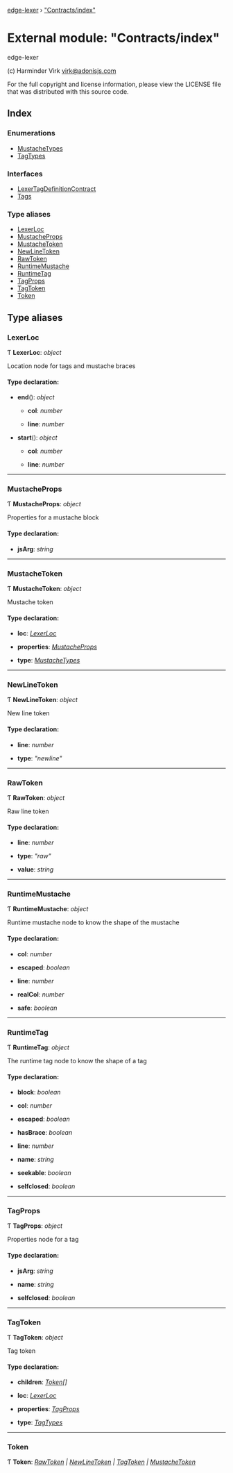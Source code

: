 [edge-lexer](../README.md) › ["Contracts/index"](_contracts_index_.md)

# External module: "Contracts/index"

edge-lexer

(c) Harminder Virk <virk@adonisjs.com>

For the full copyright and license information, please view the LICENSE
file that was distributed with this source code.

## Index

### Enumerations

* [MustacheTypes](../enums/_contracts_index_.mustachetypes.md)
* [TagTypes](../enums/_contracts_index_.tagtypes.md)

### Interfaces

* [LexerTagDefinitionContract](../interfaces/_contracts_index_.lexertagdefinitioncontract.md)
* [Tags](../interfaces/_contracts_index_.tags.md)

### Type aliases

* [LexerLoc](_contracts_index_.md#lexerloc)
* [MustacheProps](_contracts_index_.md#mustacheprops)
* [MustacheToken](_contracts_index_.md#mustachetoken)
* [NewLineToken](_contracts_index_.md#newlinetoken)
* [RawToken](_contracts_index_.md#rawtoken)
* [RuntimeMustache](_contracts_index_.md#runtimemustache)
* [RuntimeTag](_contracts_index_.md#runtimetag)
* [TagProps](_contracts_index_.md#tagprops)
* [TagToken](_contracts_index_.md#tagtoken)
* [Token](_contracts_index_.md#token)

## Type aliases

###  LexerLoc

Ƭ **LexerLoc**: *object*

Location node for tags and mustache braces

#### Type declaration:

* **end**(): *object*

  * **col**: *number*

  * **line**: *number*

* **start**(): *object*

  * **col**: *number*

  * **line**: *number*

___

###  MustacheProps

Ƭ **MustacheProps**: *object*

Properties for a mustache block

#### Type declaration:

* **jsArg**: *string*

___

###  MustacheToken

Ƭ **MustacheToken**: *object*

Mustache token

#### Type declaration:

* **loc**: *[LexerLoc](_contracts_index_.md#lexerloc)*

* **properties**: *[MustacheProps](_contracts_index_.md#mustacheprops)*

* **type**: *[MustacheTypes](../enums/_contracts_index_.mustachetypes.md)*

___

###  NewLineToken

Ƭ **NewLineToken**: *object*

New line token

#### Type declaration:

* **line**: *number*

* **type**: *"newline"*

___

###  RawToken

Ƭ **RawToken**: *object*

Raw line token

#### Type declaration:

* **line**: *number*

* **type**: *"raw"*

* **value**: *string*

___

###  RuntimeMustache

Ƭ **RuntimeMustache**: *object*

Runtime mustache node to know the shape of the mustache

#### Type declaration:

* **col**: *number*

* **escaped**: *boolean*

* **line**: *number*

* **realCol**: *number*

* **safe**: *boolean*

___

###  RuntimeTag

Ƭ **RuntimeTag**: *object*

The runtime tag node to know the shape of a tag

#### Type declaration:

* **block**: *boolean*

* **col**: *number*

* **escaped**: *boolean*

* **hasBrace**: *boolean*

* **line**: *number*

* **name**: *string*

* **seekable**: *boolean*

* **selfclosed**: *boolean*

___

###  TagProps

Ƭ **TagProps**: *object*

Properties node for a tag

#### Type declaration:

* **jsArg**: *string*

* **name**: *string*

* **selfclosed**: *boolean*

___

###  TagToken

Ƭ **TagToken**: *object*

Tag token

#### Type declaration:

* **children**: *[Token](_contracts_index_.md#token)[]*

* **loc**: *[LexerLoc](_contracts_index_.md#lexerloc)*

* **properties**: *[TagProps](_contracts_index_.md#tagprops)*

* **type**: *[TagTypes](../enums/_contracts_index_.tagtypes.md)*

___

###  Token

Ƭ **Token**: *[RawToken](_contracts_index_.md#rawtoken) | [NewLineToken](_contracts_index_.md#newlinetoken) | [TagToken](_contracts_index_.md#tagtoken) | [MustacheToken](_contracts_index_.md#mustachetoken)*

